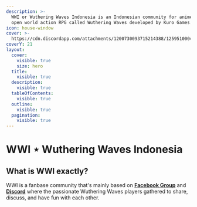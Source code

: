 ```yaml
---
description: >-
  WWI or Wuthering Waves Indonesia is an Indonesian community for anime-style
  open world action RPG called Wuthering Waves developed by Kuro Games.
icon: house-window
cover: >-
  https://cdn.discordapp.com/attachments/1200730093715214388/1259510004365660160/449837699_2962336557247540_1014570065510979071_n.png?ex=67a2c6d9&is=67a17559&hm=6db1efe604c5ae9834c4237559f259ebc8b09448601b7770fd27ce8a21b9e816&
coverY: 21
layout:
  cover:
    visible: true
    size: hero
  title:
    visible: true
  description:
    visible: true
  tableOfContents:
    visible: true
  outline:
    visible: true
  pagination:
    visible: true
---
```


# WWI ⋆ Wuthering Waves Indonesia

## What is WWI exactly?

WWI is a fanbase community that's mainly based on [**Facebook Group**](https://www.facebook.com/groups/wutheringwavesindo) and [**Discord**](https://discord.gg/wwi) where the passionate Wuthering Waves players gathered to share, discuss, and have fun with each other.



